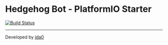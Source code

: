 # Hedgehog Bot - PlatformIO Starter

[![Build Status](https://travis-ci.org/jda0/hedgehog-starter.svg)](https://travis-ci.org/jda0/hedgehog-starter)

---

Developed by [jda0](//mrvs.city)